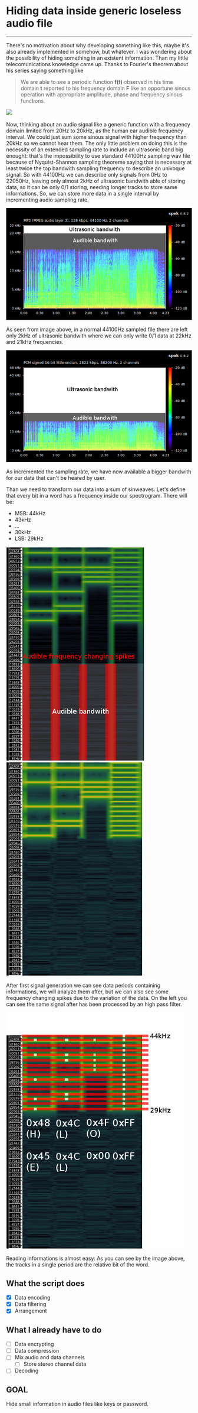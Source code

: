 # Hiding data inside  generic loseless audio file
___
There's no motivation about why developing something like this, maybe it's also already implemented in somehow, but whatever.
I was wondering about the possibility of hiding something in an existent information.
Than my little telecomunications knowledge came up.
Thanks to Fourier's theorem about his series saying something like

> We are able to see a periodic function **f(t)** observed in his time domain **t** reported to his frequency domain **F** like an opportune sinous operation with appropriate amplitude, phase and frequency sinous functions.

![](http://www.math.harvard.edu/archive/21b_fall_03/fourier/approximation.gif)

Now, thinking about an audio signal like a generic function with a frequency domain limited from 20Hz to 20kHz, as the human ear audible frequency interval.
We could just sum some sinous signal with higher frequency than 20kHz so we cannot hear them.
The only little problem on doing this is the necessity of an extended sampling rate to include an ultrasonic band big enought: that's the impossibility to use standard 44100Hz sampling wav file because of Nyquist-Shannon sampling theoreme saying that is necessary at least twice the top bandwith sampling frequency to describe an univoque signal.
So with 44100Hz we can describe only signals from 0Hz to 22050Hz, leaving only almost 2kHz of ultrasonic bandwith able of storing data, so it can be only 0/1 storing, needing longer tracks to store same informations.
So, we can store more data in a single interval by incrementing audio sampling rate.

![](images/44100_spectrum.png)

As seen from image above, in a normal 44100Hz sampled file there are left only 2kHz of ultrasonic bandwith where we can only write 0/1 data at 22kHz and 21kHz frequencies.

![](images/88200_spectrum.png)

As incremented the sampling rate, we have now available a bigger bandwith for our data that can't be heared by user.

Than we need to transform our data into a sum of sinweaves.
Let's define that every bit in a word has a frequency inside our spectrogram.
There will be:
* MSB: 44kHz
* 43kHz
* ...
* 30kHz
* LSB: 29kHz

![](images/data_spectrum_raw.png) ![](images/data_spectrum_filter.png)

After first signal generation we can see data periods containing informations, we will analyze them after, but we can also see some frequency changing spikes due to the variation of the data.
On the left you can see the same signal after has been processed by an high pass filter.

![](images/decoding.png)

Reading informations is almost easy:
As you can see by the image above, the tracks in a single period are the relative bit of the word.

## What the script does
- [x] Data encoding
- [x] Data filtering
- [x] Arrangement

## What I already have to do
- [ ] Data encrypting
- [ ] Data compression
- [ ] Mix audio and data channels
    - [ ] Store stereo channel data
- [ ] Decoding

## GOAL
Hide small information in audio files like keys or password.
